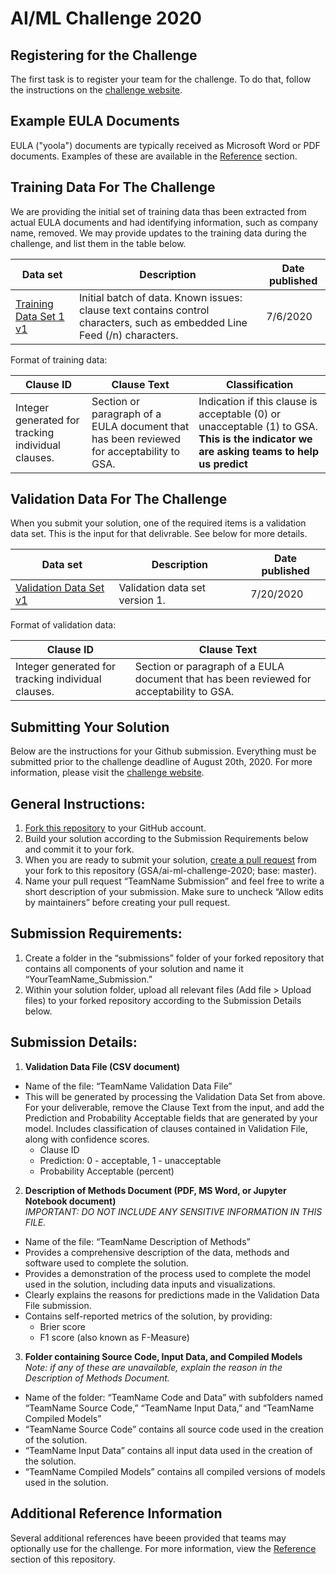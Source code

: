 
# AI/ML Challenge 2020


## Registering for the Challenge
The first task is to register your team for the challenge. To do that, follow the instructions on the [challenge website](https://www.challenge.gov/challenge/GSA-artificial-intelligence-AI-machine-learning-ML-challenge/).

## Example EULA Documents
EULA ("yoola") documents are typically received as Microsoft Word or PDF documents. Examples of these are available in the [Reference](reference/readme.md) section.

## Training Data For The Challenge
We are providing the initial set of training data thas been extracted from actual EULA documents and had identifying information, such as company name, removed. We may provide updates to the training data during the challenge, and list them in the table below. 

| Data set                                                                   | Description                                              | Date published |
| -------------------------------------------------------------------------- | -------------------------------------------------------- | -------------- | 
| [Training Data Set 1 v1 ](data/AI_ML_Challenge_Training_Data_Set_1_v1.csv) | Initial batch of data. Known issues: clause text contains control characters, such as embedded Line Feed (/n) characters. | 7/6/2020       |

Format of training data:

| Clause ID                                                                  | Clause Text                                              | Classification |
| -------------------------------------------------------------------------- | -------------------------------------------------------- | -------------- | 
| Integer generated for tracking individual clauses. | Section or paragraph of a EULA document that has been reviewed for acceptability to GSA. | Indication if this clause is acceptable (0) or unacceptable (1) to GSA. **This is the indicator we are asking teams to help us predict**  |

## Validation Data For The Challenge
When you submit your solution, one of the required items is a validation data set. This is the input for that delivrable. See below for more details.

| Data set                                                                   | Description                                              | Date published |
| -------------------------------------------------------------------------- | -------------------------------------------------------- | -------------- | 
| [Validation Data Set v1](data/AI_ML_Challenge_Validation_Data_Set_v1.csv) | Validation data set version 1. | 7/20/2020       |

Format of validation data:

| Clause ID                                                                  | Clause Text                                              | 
| -------------------------------------------------------------------------- | -------------------------------------------------------- |
| Integer generated for tracking individual clauses. | Section or paragraph of a EULA document that has been reviewed for acceptability to GSA. |



## Submitting Your Solution
Below are the instructions for your Github submission. Everything must be submitted prior to the challenge deadline of August 20th, 2020. For more information, please visit the [challenge website](https://www.challenge.gov/challenge/GSA-artificial-intelligence-AI-machine-learning-ML-challenge/).
 
## General Instructions:
 
1. [Fork this repository](https://help.github.com/en/articles/fork-a-repo) to your GitHub account.
2. Build your solution according to the Submission Requirements below and commit it to your fork.
3. When you are ready to submit your solution, [create a pull request](https://help.github.com/en/articles/creating-a-pull-request-from-a-fork) from your fork to this repository (GSA/ai-ml-challenge-2020; base: master).
4. Name your pull request “TeamName Submission” and feel free to write a short description of your submission. Make sure to uncheck “Allow edits by maintainers” before creating your pull request.
 
## Submission Requirements:
 
1. Create a folder in the “submissions” folder of your forked repository that contains all components of your solution and name it “YourTeamName_Submission.”
2. Within your solution folder, upload all relevant files (Add file > Upload files) to your forked repository according to the Submission Details below.
 
## Submission Details:
 
1. **Validation Data File (CSV document)**

* Name of the file: “TeamName Validation Data File”
* This will be generated by processing the Validation Data Set from above. For your deliverable, remove the Clause Text from the input, and add the Prediction and Probability Acceptable fields that are generated by your model.
Includes classification of clauses contained in Validation File, along with confidence scores.
  * Clause ID
  * Prediction: 0 - acceptable, 1 - unacceptable
  * Probability Acceptable (percent)
 
2. **Description of Methods Document (PDF, MS Word, or Jupyter Notebook document)** <br/>
*IMPORTANT: DO NOT INCLUDE ANY SENSITIVE INFORMATION IN THIS FILE.*

* Name of the file: “TeamName Description of Methods”
* Provides a comprehensive description of the data, methods and software used to complete the solution.
* Provides a demonstration of the process used to complete the model used in the solution, including data inputs and visualizations.
* Clearly explains the reasons for predictions made in the Validation Data File submission.
* Contains self-reported metrics of the solution, by providing:
  * Brier score
  * F1 score (also known as F-Measure)
 
3. **Folder containing Source Code, Input Data, and Compiled Models**<br/>
*Note: if any of these are unavailable, explain the reason in the Description of Methods Document.*

* Name of the folder: “TeamName Code and Data” with subfolders named “TeamName Source Code,” “TeamName Input Data,” and “TeamName Compiled Models”
* “TeamName Source Code” contains all source code used in the creation of the solution.
* “TeamName Input Data” contains all input data used in the creation of the solution.
* “TeamName Compiled Models” contains all compiled versions of models used in the solution.

## Additional Reference Information
Several additional references have beeen provided that teams may optionally use for the challenge. For more information, view the [Reference](reference/readme.md) section of this repository.
